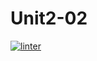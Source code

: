 # Unit2-02
[![linter](https://github.com/Marko-Milijevic/Unit2-02/workflows/linter/badge.svg)](https://github.com/marketplace/actions/super-linter)      

